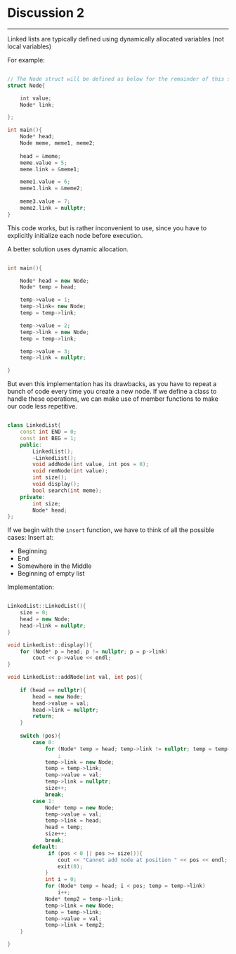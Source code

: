 <h1>Discussion 2</h1>

---

Linked lists are typically defined using dynamically allocated variables (not local variables)

For example: 

```c++

// The Node struct will be defined as below for the remainder of this section
struct Node{

    int value;
    Node* link;

};

int main(){
    Node* head;
    Node meme, meme1, meme2;
    
    head = &meme;
    meme.value = 5;
    meme.link = &meme1;

    meme1.value = 6;
    meme1.link = &meme2;
    
    meme3.value = 7;
    meme2.link = nullptr;    
}
```

This code works, but is rather inconvenient to use, since you have to explicitly initialize each node before execution.

A better solution uses dynamic allocation.

```c++

int main(){

    Node* head = new Node;
    Node* temp = head;

    temp->value = 1;
    temp->link= new Node;
    temp = temp->link;

    temp->value = 2;
    temp->link = new Node;
    temp = temp->link;

    temp->value = 3;
    temp->link = nullptr;

}
```

But even this implementation has its drawbacks, as you have to repeat a bunch of code every time you create a new node. If we define a  class  to handle these operations, we can make use of member functions to make our code less repetitive.

```c++

class LinkedList{
    const int END = 0;
    const int BEG = 1;
    public:
        LinkedList();
        ~LinkedList();
        void addNode(int value, int pos = 0);
        void remNode(int value);
        int size();
        void display();
        bool search(int meme);
    private:
        int size;
        Node* head;
};

```

If we begin with the `insert` function, we have to think of all the possible cases:
Insert at:

  * Beginning
  * End
  * Somewhere in the Middle
  * Beginning of empty list

Implementation:

```c++

LinkedList::LinkedList(){
    size = 0;
    head = new Node;
    head->link = nullptr;
}

void LinkedList::display(){
    for (Node* p = head; p != nullptr; p = p->link)
        cout << p->value << endl;
}

void LinkedList::addNode(int val, int pos){
    
    if (head == nullptr){
        head = new Node;
        head->value = val;
        head->link = nullptr;
        return;
    }
    
    switch (pos){
        case 0:
            for (Node* temp = head; temp->link != nullptr; temp = temp->link)
                ;
            temp->link = new Node;
            temp = temp->link;
            temp->value = val;
            temp->link = nullptr;
            size++;
            break;
        case 1:
            Node* temp = new Node;
            temp->value = val;
            temp->link = head;
            head = temp;
            size++;
            break;
        default:
             if (pos < 0 || pos >= size()){
                cout << "Cannot add node at position " << pos << endl;
                exit(0);
            }
            int i = 0;
            for (Node* temp = head; i < pos; temp = temp->link)
                i++;
            Node* temp2 = temp->link;
            temp->link = new Node;
            temp = temp->link;
            temp->value = val;
            temp->link = temp2;
    }

}
